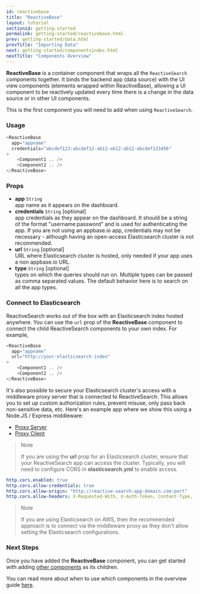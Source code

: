 ```yaml
---
id: reactivebase
title: "ReactiveBase"
layout: tutorial
sectionid: getting-started
permalink: getting-started/reactivebase.html
prev: getting-started/data.html
prevTitle: "Importing Data"
next: getting-started/componentsindex.html
nextTitle: "Components Overview"
---
```


**ReactiveBase** is a container component that wraps all the `ReactiveSearch` components together. It binds the backend app (data source) with the UI view components (elements wrapped within ReactiveBase), allowing a UI component to be reactively updated every time there is a change in the data source or in other UI components.

This is the first component you will need to add when using `ReactiveSearch`.

### Usage

```js
<ReactiveBase
  app="appname"
  credentials="abcdef123:abcdef12-ab12-ab12-ab12-abcdef123456"
>
    <Component1 .. />
    <Component2 .. />
</ReactiveBase>
```

### Props

- **app** `String`  
    app name as it appears on the dashboard.
- **credentials** `String` [optional]  
    app credentials as they appear on the dashboard. It should be a string of the format "username:password" and is used for authenticating the app. If you are not using an appbase.io app, credentials may not be necessary - although having an open-access Elasticsearch cluster is not recommended.
- **url** `String` [optional]  
    URL where Elasticsearch cluster is hosted, only needed if your app uses a non appbase.io URL.
- **type** `String` [optional]  
    types on which the queries should run on. Multiple types can be passed as comma separated values. The default behavior here is to search on all the app types.

### Connect to Elasticsearch

ReactiveSearch works out of the box with an Elasticsearch index hosted anywhere. You can use the `url` prop of the **ReactiveBase** component to connect the child ReactiveSearch components to your own index. For example,

```js
<ReactiveBase
  app="appname"
  url="http://your-elasticsearch-index"
>
    <Component1 .. />
    <Component2 .. />
</ReactiveBase>
```

It's also possible to secure your Elasticsearch cluster's access with a middleware proxy server that is connected to ReactiveSearch. This allows you to set up custom authorization rules, prevent misuse, only pass back non-sensitive data, etc. Here's an example app where we show this using a Node.JS / Express middleware:

- [Proxy Server](https://github.com/appbaseio-apps/reactivesearch-proxy-server)
- [Proxy Client](https://github.com/appbaseio-apps/reactivesearch-proxy-client)

> Note
>
> If you are using the **url** prop for an Elasticsearch cluster, ensure that your ReactiveSearch app can access the cluster. Typically, you will need to configure CORS in **elasticsearch.yml** to enable access.

```yaml
http.cors.enabled: true
http.cors.allow-credentials: true
http.cors.allow-origin: "http://reactive-search-app-domain.com:port"
http.cors.allow-headers: X-Requested-With, X-Auth-Token, Content-Type, Content-Length, Authorization, Access-Control-Allow-Headers, Accept
```

> Note
>
> If you are using Elasticsearch on AWS, then the recommended approach is to connect via the middleware proxy as they don't allow setting the Elasticsearch configurations.

### Next Steps

Once you have added the **ReactiveBase** component, you can get started with adding [other components](/components/) as its children.

You can read more about when to use which components in the overview guide [here](/getting-started/componentsindex.html).
